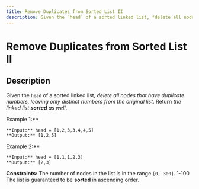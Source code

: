 ```yaml
---
title: Remove Duplicates from Sorted List II
description: Given the `head` of a sorted linked list, *delete all nodes that have duplicate numbers, leaving onl
---
```

# Remove Duplicates from Sorted List II
## Description
Given the `head` of a sorted linked list, *delete all nodes that have duplicate numbers, leaving only distinct numbers from the original list*. Return *the linked list **sorted** as well*.
 
Example 1:**

```
**Input:** head = [1,2,3,3,4,4,5]
**Output:** [1,2,5]
```
Example 2:**

```
**Input:** head = [1,1,1,2,3]
**Output:** [2,3]
```
 
**Constraints:**
	The number of nodes in the list is in the range `[0, 300]`.
	`-100 
	The list is guaranteed to be **sorted** in ascending order.

